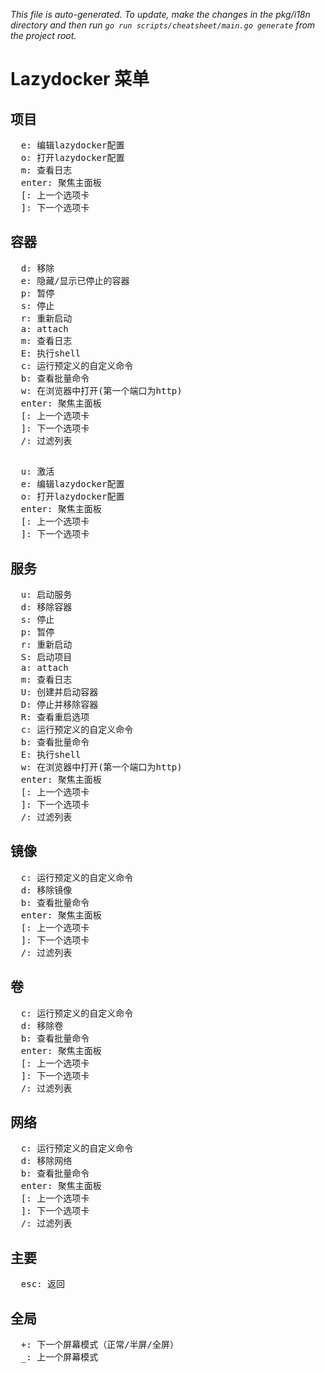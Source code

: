 _This file is auto-generated. To update, make the changes in the pkg/i18n directory and then run `go run scripts/cheatsheet/main.go generate` from the project root._

# Lazydocker 菜单

## 项目

<pre>
  <kbd>e</kbd>: 编辑lazydocker配置
  <kbd>o</kbd>: 打开lazydocker配置
  <kbd>m</kbd>: 查看日志
  <kbd>enter</kbd>: 聚焦主面板
  <kbd>[</kbd>: 上一个选项卡
  <kbd>]</kbd>: 下一个选项卡
</pre>

## 容器

<pre>
  <kbd>d</kbd>: 移除
  <kbd>e</kbd>: 隐藏/显示已停止的容器
  <kbd>p</kbd>: 暂停
  <kbd>s</kbd>: 停止
  <kbd>r</kbd>: 重新启动
  <kbd>a</kbd>: attach
  <kbd>m</kbd>: 查看日志
  <kbd>E</kbd>: 执行shell
  <kbd>c</kbd>: 运行预定义的自定义命令
  <kbd>b</kbd>: 查看批量命令
  <kbd>w</kbd>: 在浏览器中打开(第一个端口为http)
  <kbd>enter</kbd>: 聚焦主面板
  <kbd>[</kbd>: 上一个选项卡
  <kbd>]</kbd>: 下一个选项卡
  <kbd>/</kbd>: 过滤列表
</pre>

## 

<pre>
  <kbd>u</kbd>: 激活
  <kbd>e</kbd>: 编辑lazydocker配置
  <kbd>o</kbd>: 打开lazydocker配置
  <kbd>enter</kbd>: 聚焦主面板
  <kbd>[</kbd>: 上一个选项卡
  <kbd>]</kbd>: 下一个选项卡
</pre>

## 服务

<pre>
  <kbd>u</kbd>: 启动服务
  <kbd>d</kbd>: 移除容器
  <kbd>s</kbd>: 停止
  <kbd>p</kbd>: 暂停
  <kbd>r</kbd>: 重新启动
  <kbd>S</kbd>: 启动项目
  <kbd>a</kbd>: attach
  <kbd>m</kbd>: 查看日志
  <kbd>U</kbd>: 创建并启动容器
  <kbd>D</kbd>: 停止并移除容器
  <kbd>R</kbd>: 查看重启选项
  <kbd>c</kbd>: 运行预定义的自定义命令
  <kbd>b</kbd>: 查看批量命令
  <kbd>E</kbd>: 执行shell
  <kbd>w</kbd>: 在浏览器中打开(第一个端口为http)
  <kbd>enter</kbd>: 聚焦主面板
  <kbd>[</kbd>: 上一个选项卡
  <kbd>]</kbd>: 下一个选项卡
  <kbd>/</kbd>: 过滤列表
</pre>

## 镜像

<pre>
  <kbd>c</kbd>: 运行预定义的自定义命令
  <kbd>d</kbd>: 移除镜像
  <kbd>b</kbd>: 查看批量命令
  <kbd>enter</kbd>: 聚焦主面板
  <kbd>[</kbd>: 上一个选项卡
  <kbd>]</kbd>: 下一个选项卡
  <kbd>/</kbd>: 过滤列表
</pre>

## 卷

<pre>
  <kbd>c</kbd>: 运行预定义的自定义命令
  <kbd>d</kbd>: 移除卷
  <kbd>b</kbd>: 查看批量命令
  <kbd>enter</kbd>: 聚焦主面板
  <kbd>[</kbd>: 上一个选项卡
  <kbd>]</kbd>: 下一个选项卡
  <kbd>/</kbd>: 过滤列表
</pre>

## 网络

<pre>
  <kbd>c</kbd>: 运行预定义的自定义命令
  <kbd>d</kbd>: 移除网络
  <kbd>b</kbd>: 查看批量命令
  <kbd>enter</kbd>: 聚焦主面板
  <kbd>[</kbd>: 上一个选项卡
  <kbd>]</kbd>: 下一个选项卡
  <kbd>/</kbd>: 过滤列表
</pre>

## 主要

<pre>
  <kbd>esc</kbd>: 返回
</pre>

## 全局

<pre>
  <kbd>+</kbd>: 下一个屏幕模式（正常/半屏/全屏）
  <kbd>_</kbd>: 上一个屏幕模式
</pre>
